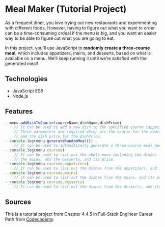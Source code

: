 # Meal Maker (Tutorial Project)

As a frequent diner, you love trying out new restaurants and experimenting with different foods. However, having to figure out what you want to order can be a time-consuming ordeal if the menu is big, and you want an easier way to be able to figure out what you are going to eat.

In this project, you’ll use JavaScript to **randomly create a three-course meal**, which includes appetizers, mains, and desserts, based on what is available on a menu. We’ll keep running it until we’re satisfied with the generated meal!

## Technologies

- JavaScript ES6
- Node.js

## Features

```Javascript
- menu.addDishToCourse(courseName,dishName,dishPrice) 
    // It can be used to add a new dish to the specified course (appetizers, mains, or desserts) on the menu. 
    // Three parameters are required which are the course for the courseName, the dish for the the dishName, 
    // and the dish price for the dishPrice.
- console.log(menu.generateRandomMeal()) 
    // It can be used to automatically generate a three-course meal derived from the overall menu for us.
- console.log(menu.courses) 
    // It can be used to list out the whole menu including the dishes from all the courses, the appetizers, 
    // the mains, and the desserts, and its price.
- console.log(menu.courses.appetizers) 
    // It can be used to list out the dishes from the appetizers, and its price.
- console.log(menu.courses.mains) 
    // It can be used to list out the dishes from the mains, and its price.
- console.log(menu.courses.desserts) 
    // It can be used to list out the dishes from the desserts, and its price.

```

## Sources

This is a tutorial project from Chapter 4.4.5 in Full-Stack Engineer Career Path from [Codecademy](https://www.codecademy.com/).
